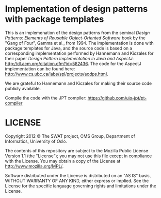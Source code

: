 Implementation of design patterns with package templates
========================================================

This is an implemenation of the design patterns from the seminal *Design Patterns: Elements of Reusable 
Object-Oriented Software* book by the "Gang of Four", Gamma et al., from 1994. The implementation is
done with package templates for Java, and the source code is based on a corresponding implementation
performed by Hannemann and Kiczales for their paper *Design Pattern Implementation in Java and AspectJ*:
http://dl.acm.org/citation.cfm?id=582436. The code for the AspectJ implementation can be found here:
http://www.cs.ubc.ca/labs/spl/projects/aodps.html. 

We are grateful to Hannemann and Kiczales for making their source code publicly available.

Compile the code with the JPT compiler: https://github.com/uio-jpt/pt-compiler

LICENSE
=======

Copyright 2012 © The SWAT project, OMS Group, Department of Informatics, 
University of Oslo.

The contents of this repository are subject to the Mozilla Public License
Version 1.1 (the "License"); you may not use this file except in
compliance with the License. You may obtain a copy of the License at
http://www.mozilla.org/MPL/.

Software distributed under the License is distributed on an "AS IS" basis,
WITHOUT WARRANTY OF ANY KIND, either express or implied. See the License
for the specific language governing rights and limitations under the
License.
